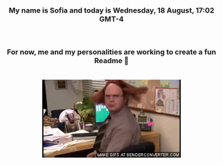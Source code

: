 


<div align="center">
<h3 >My name is Sofia and today is Wednesday, 18 August, 17:02 GMT-4</h3><br>
<h3 >For now, me and my personalities are working to create a fun Readme 👋
</h3><br>
<img src='img/dwight.gif' alt='working...'/>
</div>
